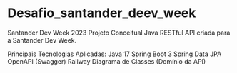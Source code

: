 # Desafio_santander_deev_week
Santander Dev Week 2023
Projeto Conceitual Java RESTful API criada para a Santander Dev Week.

Principais Tecnologias Aplicadas:
Java 17
Spring Boot 3
Spring Data JPA
OpenAPI (Swagger)
Railway
Diagrama de Classes (Domínio da API)

